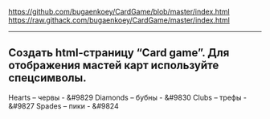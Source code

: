 https://github.com/bugaenkoey/CardGame/blob/master/index.html
https://raw.githack.com/bugaenkoey/CardGame/master/index.html
______________________________________________
Создать html-страницу “Card game”.
Для отображения мастей карт используйте спецсимволы.
-------------
Hearts – червы - &#9829
Diamonds – бубны - &#9830
Clubs – трефы - &#9827
Spades – пики - &#9824